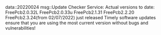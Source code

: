 data::20220024
msg::Update Checker Service:
Actual versions to date:
FreePcb2.0.32L
FreePcb2.0.33u
FreePcb2.1.31
FreePcb2.2.20
FreePcb2.3.24(from 02/07/2022) just released
Timely software updates ensure that you are using the most current version without bugs and vulnerabilities!
